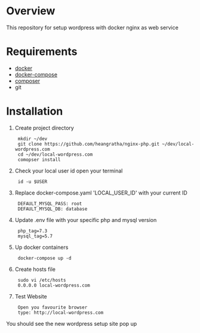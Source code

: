 # Overview
This repository for setup wordpress with docker nginx as web service

# Requirements

- [docker](https://docs.docker.com/install/)
- [docker-compose](https://docs.docker.com/compose/install/)
- [composer](https://getcomposer.org/doc/00-intro.md)
- git

# Installation

1. Create project directory

        mkdir ~/dev
        git clone https://github.com/heangratha/nginx-php.git ~/dev/local-wordpress.com
        cd ~/dev/local-wordpress.com
        comopser install

2. Check your local user id open your terminal

        id -u $USER

3. Replace docker-compose.yaml 'LOCAL_USER_ID' with your current ID

        DEFAULT_MYSQL_PASS: root
        DEFAULT_MYSQL_DB: database

4. Update .env file with your specific php and mysql version

        php_tag=7.3
        mysql_tag=5.7

5. Up docker containers

        docker-compose up -d

6. Create hosts file

        sudo vi /etc/hosts
        0.0.0.0 local-wordpress.com

7. Test Website

        Open you favourite browser
        type: http://local-wordpress.com

You should see the new wordpress setup site pop up
